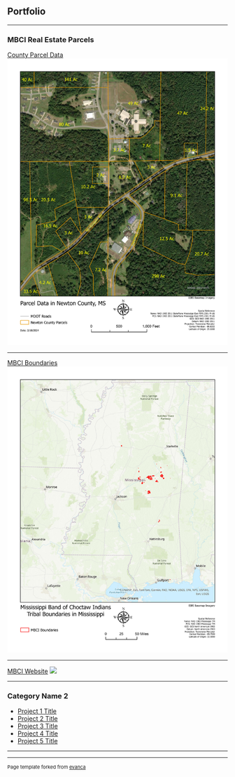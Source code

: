 ## Portfolio

---

### MBCI Real Estate Parcels

[County Parcel Data](/Parcel)
<img src="pdf/parcel?raw=true"/>

---
[MBCI Boundaries](/MBCILocatiomappdf)
<img src="pdf/MBCI Location Map.pdf?raw=true"/>

---
[MBCI Website](http:www.choctaw.org/)
<img src="images/dummy_thumbnail.jpg?raw=true"/>

---

### Category Name 2

- [Project 1 Title](http://example.com/)
- [Project 2 Title](http://example.com/)
- [Project 3 Title](http://example.com/)
- [Project 4 Title](http://example.com/)
- [Project 5 Title](http://example.com/)

---




---
<p style="font-size:11px">Page template forked from <a href="https://github.com/evanca/quick-portfolio">evanca</a></p>
<!-- Remove above link if you don't want to attibute -->
